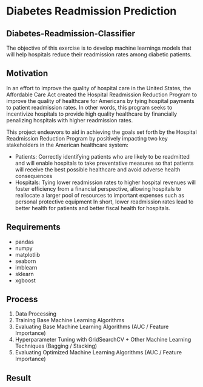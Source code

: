 # Diabetes Readmission Prediction

## Diabetes-Readmission-Classifier

The objective of this exercise is to develop machine learnings models that will help hospitals reduce their readmission rates among diabetic patients.

## Motivation

In an effort to improve the quality of hospital care in the United States, the Affordable Care Act created the Hospital Readmission Reduction Program to improve the quality of healthcare for Americans by tying hospital payments to patient readmission rates. In other words, this program seeks to incentivize hospitals to provide high quality healthcare by financially penalizing hospitals with higher readmission rates.

This project endeavors to aid in achieving the goals set forth by the Hospital Readmission Reduction Program by positively impacting two key stakeholders in the American healthcare system:

- Patients: Correctly identifying patients who are likely to be readmitted and will enable hospitals to take preventative measures so that patients will receive the best possible healthcare and avoid adverse health consequences
- Hospitals: Tying lower readmission rates to higher hospital revenues will foster efficiency from a financial perspective, allowing hospitals to reallocate a larger pool of resources to important expenses such as personal protective equipment
In short, lower readmission rates lead to better health for patients and better fiscal health for hospitals.

## Requirements

- pandas
- numpy 
- matplotlib 
- seaborn 
- imblearn 
- sklearn 
- xgboost


## Process

1. Data Processing
2. Training Base Machine Learning Algorithms
3. Evaluating Base Machine Learning Algorithms (AUC / Feature Importance)
4. Hyperparameter Tuning with GridSearchCV + Other Machine Learning Techniques (Bagging / Stacking)
5. Evaluating Optimized Machine Learning Algorithms (AUC / Feature Importance)


## Result 




